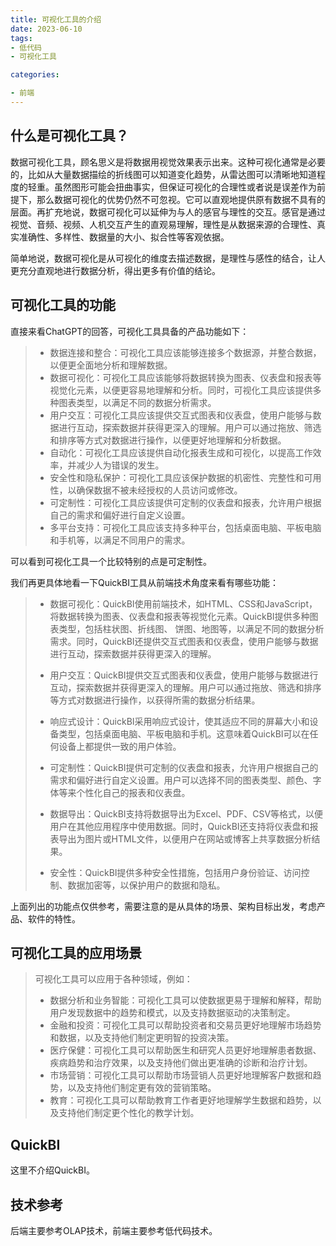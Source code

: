 ```yaml
---
title: 可视化工具的介绍
date: 2023-06-10
tags: 
- 低代码
- 可视化工具

categories:

- 前端
---
```




## 什么是可视化工具？

数据可视化工具，顾名思义是将数据用视觉效果表示出来。这种可视化通常是必要的，比如从大量数据描绘的折线图可以知道变化趋势，从雷达图可以清晰地知道程度的轻重。虽然图形可能会扭曲事实，但保证可视化的合理性或者说是误差作为前提下，那么数据可视化的优势仍然不可忽视。它可以直观地提供原有数据不具有的层面。再扩充地说，数据可视化可以延伸为与人的感官与理性的交互。感官是通过视觉、音频、视频、人机交互产生的直观易理解，理性是从数据来源的合理性、真实准确性、多样性、数据量的大小、拟合性等客观依据。

简单地说，数据可视化是从可视化的维度去描述数据，是理性与感性的结合，让人更充分直观地进行数据分析，得出更多有价值的结论。



## 可视化工具的功能

直接来看ChatGPT的回答，可视化工具具备的产品功能如下：

> - 数据连接和整合：可视化工具应该能够连接多个数据源，并整合数据，以便更全面地分析和理解数据。
> - 数据可视化：可视化工具应该能够将数据转换为图表、仪表盘和报表等视觉化元素，以便更容易地理解和分析。同时，可视化工具应该提供多种图表类型，以满足不同的数据分析需求。
> - 用户交互：可视化工具应该提供交互式图表和仪表盘，使用户能够与数据进行互动，探索数据并获得更深入的理解。用户可以通过拖放、筛选和排序等方式对数据进行操作，以便更好地理解和分析数据。
> - 自动化：可视化工具应该提供自动化报表生成和可视化，以提高工作效率，并减少人为错误的发生。
> - 安全性和隐私保护：可视化工具应该保护数据的机密性、完整性和可用性，以确保数据不被未经授权的人员访问或修改。
> - 可定制性：可视化工具应该提供可定制的仪表盘和报表，允许用户根据自己的需求和偏好进行自定义设置。
> - 多平台支持：可视化工具应该支持多种平台，包括桌面电脑、平板电脑和手机等，以满足不同用户的需求。

可以看到可视化工具一个比较特别的点是可定制性。

我们再更具体地看一下QuickBI工具从前端技术角度来看有哪些功能：

> - 数据可视化：QuickBI使用前端技术，如HTML、CSS和JavaScript，将数据转换为图表、仪表盘和报表等视觉化元素。QuickBI提供多种图表类型，包括柱状图、折线图、 饼图、地图等，以满足不同的数据分析需求。同时，QuickBI还提供交互式图表和仪表盘，使用户能够与数据进行互动，探索数据并获得更深入的理解。
>
> - 用户交互：QuickBI提供交互式图表和仪表盘，使用户能够与数据进行互动，探索数据并获得更深入的理解。用户可以通过拖放、筛选和排序等方式对数据进行操作，以获得所需的数据分析结果。
>
> - 响应式设计：QuickBI采用响应式设计，使其适应不同的屏幕大小和设备类型，包括桌面电脑、平板电脑和手机。这意味着QuickBI可以在任何设备上都提供一致的用户体验。
>
> - 可定制性：QuickBI提供可定制的仪表盘和报表，允许用户根据自己的需求和偏好进行自定义设置。用户可以选择不同的图表类型、颜色、字体等来个性化自己的报表和仪表盘。
>
> - 数据导出：QuickBI支持将数据导出为Excel、PDF、CSV等格式，以便用户在其他应用程序中使用数据。同时，QuickBI还支持将仪表盘和报表导出为图片或HTML文件，以便用户在网站或博客上共享数据分析结果。
>
> - 安全性：QuickBI提供多种安全性措施，包括用户身份验证、访问控制、数据加密等，以保护用户的数据和隐私。

上面列出的功能点仅供参考，需要注意的是从具体的场景、架构目标出发，考虑产品、软件的特性。



## 可视化工具的应用场景

> 可视化工具可以应用于各种领域，例如：
>
> - 数据分析和业务智能：可视化工具可以使数据更易于理解和解释，帮助用户发现数据中的趋势和模式，以及支持数据驱动的决策制定。
> - 金融和投资：可视化工具可以帮助投资者和交易员更好地理解市场趋势和数据，以及支持他们制定更明智的投资决策。
> - 医疗保健：可视化工具可以帮助医生和研究人员更好地理解患者数据、疾病趋势和治疗效果，以及支持他们做出更准确的诊断和治疗计划。
> - 市场营销：可视化工具可以帮助市场营销人员更好地理解客户数据和趋势，以及支持他们制定更有效的营销策略。
> - 教育：可视化工具可以帮助教育工作者更好地理解学生数据和趋势，以及支持他们制定更个性化的教学计划。



## QuickBI

这里不介绍QuickBI。



## 技术参考

后端主要参考OLAP技术，前端主要参考低代码技术。
